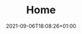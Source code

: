 ---
title: Home
date: 2021-09-06T18:08:26+01:00
menu:
    main:
        title: "Home"
        weight: 1        
---